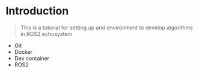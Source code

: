 # Introduction 

> This is a tutorial for setting up and environment to develop algorithms in ROS2 echosystem


- Git
- Docker
- Dev container 
- ROS2 
